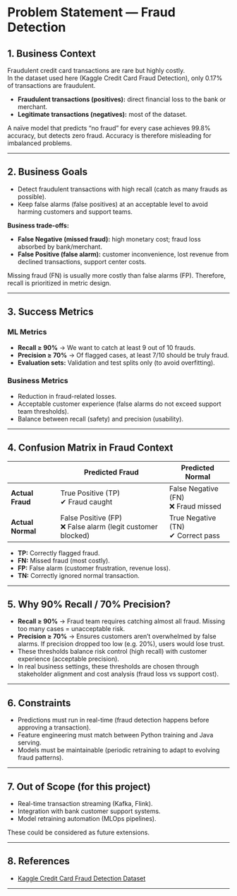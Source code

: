 # Problem Statement — Fraud Detection

## 1. Business Context
Fraudulent credit card transactions are rare but highly costly.  
In the dataset used here (Kaggle Credit Card Fraud Detection), only 0.17% of transactions are fraudulent.  

- **Fraudulent transactions (positives):** direct financial loss to the bank or merchant.  
- **Legitimate transactions (negatives):** most of the dataset.  

A naïve model that predicts “no fraud” for every case achieves 99.8% accuracy, but detects zero fraud.  Accuracy is therefore misleading for imbalanced problems.  

---

## 2. Business Goals
- Detect fraudulent transactions with high recall (catch as many frauds as possible).  
- Keep false alarms (false positives) at an acceptable level to avoid harming customers and support teams.  

**Business trade-offs:**  
- **False Negative (missed fraud):** high monetary cost; fraud loss absorbed by bank/merchant.  
- **False Positive (false alarm):** customer inconvenience, lost revenue from declined transactions, support center costs.  

Missing fraud (FN) is usually more costly than false alarms (FP). Therefore, recall is prioritized in metric design.  

---

## 3. Success Metrics

### ML Metrics
- **Recall ≥ 90%** → We want to catch at least 9 out of 10 frauds.  
- **Precision ≥ 70%** → Of flagged cases, at least 7/10 should be truly fraud.  
- **Evaluation sets:** Validation and test splits only (to avoid overfitting).  

### Business Metrics
- Reduction in fraud-related losses.  
- Acceptable customer experience (false alarms do not exceed support team thresholds).  
- Balance between recall (safety) and precision (usability).  

---

## 4. Confusion Matrix in Fraud Context

|                      | **Predicted Fraud** | **Predicted Normal** |
|----------------------|----------------------|-----------------------|
| **Actual Fraud**     | True Positive (TP)<br/>✔ Fraud caught | False Negative (FN)<br/>❌ Fraud missed |
| **Actual Normal**    | False Positive (FP)<br/>❌ False alarm (legit customer blocked) | True Negative (TN)<br/>✔ Correct pass |

- **TP:** Correctly flagged fraud.  
- **FN:** Missed fraud (most costly).  
- **FP:** False alarm (customer frustration, revenue loss).  
- **TN:** Correctly ignored normal transaction.  

---

## 5. Why 90% Recall / 70% Precision?
- **Recall ≥ 90%** → Fraud team requires catching almost all fraud. Missing too many cases = unacceptable risk.  
- **Precision ≥ 70%** → Ensures customers aren’t overwhelmed by false alarms. If precision dropped too low (e.g. 20%), users would lose trust.  
- These thresholds balance risk control (high recall) with customer experience (acceptable precision).  
- In real business settings, these thresholds are chosen through stakeholder alignment and cost analysis (fraud loss vs support cost).  

---

## 6. Constraints
- Predictions must run in real-time (fraud detection happens before approving a transaction).  
- Feature engineering must match between Python training and Java serving.  
- Models must be maintainable (periodic retraining to adapt to evolving fraud patterns).  

---

## 7. Out of Scope (for this project)
- Real-time transaction streaming (Kafka, Flink).  
- Integration with bank customer support systems.  
- Model retraining automation (MLOps pipelines).  

These could be considered as future extensions.  

---

## 8. References
- [Kaggle Credit Card Fraud Detection Dataset](https://www.kaggle.com/mlg-ulb/creditcardfraud)  

---
